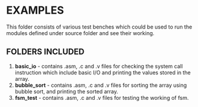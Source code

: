 # EXAMPLES
This folder consists of various test benches which could be used to run the modules defined under source folder and see their working.

## FOLDERS INCLUDED
1) **basic_io** - contains .asm, .c and .v files for checking the system call instruction which include basic I/O and printing the values stored in the array.
2) **bubble_sort** - contains .asm, .c and .v files for sorting the array using bubble sort, and printing the sorted array.
3) **fsm_test** - contains .asm, .c and .v files for testing the working of fsm.
